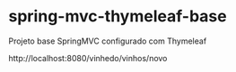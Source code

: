 # spring-mvc-thymeleaf-base
Projeto base SpringMVC configurado com Thymeleaf

http://localhost:8080/vinhedo/vinhos/novo
